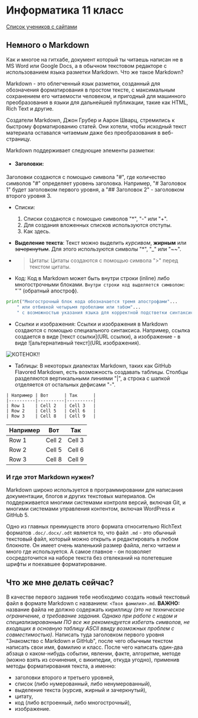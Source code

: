 # Информатика 11 класс

[Список учеников с сайтами](STUDENTS.md)

## Немного о Markdown

Как и многое на гитхабе, документ который ты читаешь написан не в MS Word или Google Docs, а в обычном текстовом редакторе с использованием языка разметки Markdown. Что же такое Markdown?

Markdown - это облегченный язык разметки, созданный для обозначения форматирования в простом тексте, с максимальным сохранением его читаемости человеком, и пригодный для машинного преобразования в языки для дальнейшей публикации, такие как HTML, Rich Text и другие.

Создатели Markdown, Джон Грубер и Аарон Шварц, стремились к быстрому форматированию статей. Они хотели, чтобы исходный текст материала оставался читаемым даже без преобразования в веб-страницу.

Markdown поддерживает следующие элементы разметки:

- #### Заголовки:
Заголовки создаются с помощью символа "#", где количество символов "#" определяет уровень заголовка. Например, "# Заголовок 1" будет заголовком первого уровня, а "## Заголовок 2" - заголовком второго уровня 3.

- Списки: 
    1. Списки создаются с помощью символов "*", "-" или "+".
    2. Для создания вложенных списков используются отступы.
    3. Как здесь.

- **Выделение текста**: Текст можно выделить _курсивом_, **жирным** или ~~зачеркнутым~~. Для этого используются символы "*", "_" или "~~".

- > Цитаты: Цитаты создаются с помощью символа ">" перед текстом цитаты.

- Код: Код в Markdown может быть внутри строки (inline) либо многострочными блоками. `Внутри строки код выделяется символом:` "`" (обратный апостроф).
```python
print("Многострочный блок кода обозначается тремя апострофами"...
    " или отбивкой четырьмя пробелами или табом"...
    " с возможностью указания языка для корректной подстветки синтаксиса")
```

- Ссылки и изображения: Ссылки и изображения в Markdown создаются с помощью специального синтаксиса. Например, ссылка создается в виде [текст ссылки](URL ссылки), а изображение - в виде ![альтернативный текст](URL изображения).

![КОТЕНОК!!](https://thumbor.forbes.com/thumbor/fit-in/1290x/https://www.forbes.com/advisor/wp-content/uploads/2023/09/how-much-does-a-cat-cost.jpeg.jpg)

- Таблицы: В некоторых диалектах Markdown, таких как GitHub Flavored Markdown, есть возможность создавать таблицы. Столбцы разделяются вертикальными линиями "|", а строка с шапкой отделяется от остальных дефисами "-".

```
| Например | Вот      | Так      |
|----------|----------|----------|
| Row 1    | Cell 2   | Cell 3   |
| Row 2    | Cell 5   | Cell 6   |
| Row 3    | Cell 8   | Cell 9   |
```

| Например | Вот      | Так      |
|----------|----------|----------|
| Row 1    | Cell 2   | Cell 3   |
| Row 2    | Cell 5   | Cell 6   |
| Row 3    | Cell 8   | Cell 9   |

### И где этот Markdown нужен?

Markdown широко используется в программировании для написания документации, блогов и других текстовых материалов. Он поддерживается многими системами контроля версий, включая Git, и многими системами управления контентом, включая WordPress и GitHub 5.

Одно из главных преимуществ этого формата относительно RichText форматов `.doc/.docx/.odt` является то, что файл `.md` - это обычный текстовый файл, который можно открыть и редактировать в любом блокноте. Он имеет очень маленький размер файла, легко читаем и много где используется. А самое главное - он позволяет сосредоточится на наборе текста без отвлеканий на полетевшие шрифты и поехавшее форматирование.

## Что же мне делать сейчас?

В качестве первого задания тебе необходимо создать новый текстовый файл в формате Markdown с названием: `<Твоя фамилия>.md`. **ВАЖНО:** название файла не должно содержать кириллицу _(это не техническое ограничение, а требование задания. Однако при работе с кодом и специализированным ПО все же рекомендуется избегать символов, не входящих в основную таблицу ASCII ввиду возможных проблем с совместимостью)_. Написать туда заголовком первого уровня "Знакомство с Markdown и GitHub", после чего обычным текстом написать свои имя, фамилию и класс. После чего написать один-два абзаца о каком-нибудь событии, явлении, факте, алгоритме, методе (можно взять из сочинения, с википедии, откуда угодно), применив методы форматирования текста, а именно:

- заголовки второго и третьего уровней,
- список (либо нумерованный, либо ненумерованный),
- выделение текста (курсив, жирный и зачеркнутый),
- цитату,
- код (либо встроенный, либо многострочный),
- изображение.
